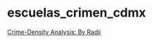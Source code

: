 # escuelas_crimen_cdmx

[Crime-Density Analysis: By Radii](https://github.com/lwerth/escuelas_crimen_cdmx/blob/master/histograms.pdf)
